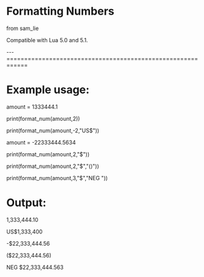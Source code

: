 # Formatting Numbers

from sam_lie

Compatible with Lua 5.0 and 5.1.

---============================================================

# Example usage:


amount = 1333444.1

print(format_num(amount,2))

print(format_num(amount,-2,"US$"))



amount = -22333444.5634

print(format_num(amount,2,"$"))

print(format_num(amount,2,"$","()"))

print(format_num(amount,3,"$","NEG "))

# Output:

1,333,444.10

US$1,333,400

-$22,333,444.56

($22,333,444.56)

NEG $22,333,444.563
